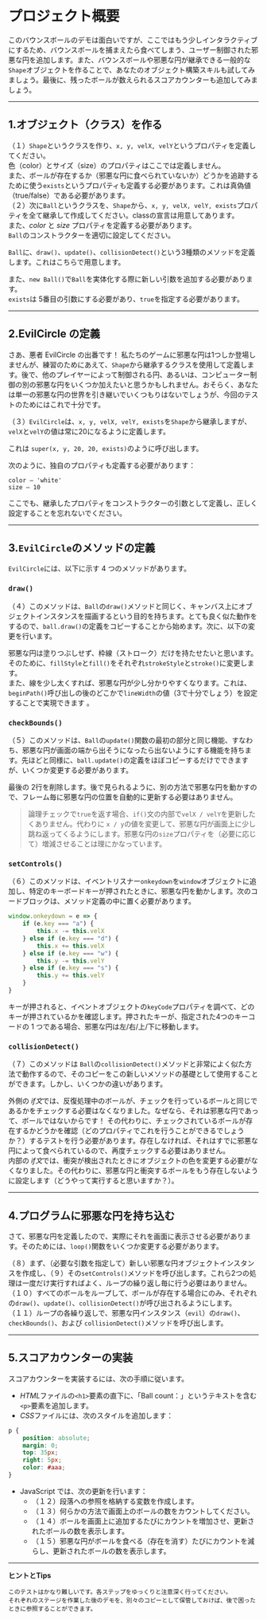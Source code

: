 # プロジェクト概要

このバウンスボールのデモは面白いですが、ここではもう少しインタラクティブにするため、バウンスボールを捕まえたら食べてしまう、ユーザー制御された邪悪な円を追加します。また、バウンスボールや邪悪な円が継承できる一般的な`Shape`オブジェクトを作ることで、あなたのオブジェクト構築スキルも試してみましょう。最後に、残ったボールが数えられるスコアカウンターも追加してみましょう。
***
## 1.オブジェクト（クラス）を作る

（１）`Shape`というクラスを作り、`x, y, velX, velY`というプロパティを定義してください。  
色（color）とサイズ（size）のプロパティはここでは定義しません。  
また、ボールが存在するか（邪悪な円に食べられていないか）どうかを追跡するために使う`exists`というプロパティも定義する必要があります。これは真偽値（true/false）である必要があります。  
（２）次に`Ball`というクラスを、`Shape`から、`x, y, velX, velY, exists`プロパティを全て継承して作成してください。classの宣言は用意してあります。  
また、*color* と *size* プロパティを定義する必要があります。  
`Ball`のコンストラクターを適切に設定してください。

`Ball`に、`draw()`、`update()`、`collisionDetect()`という3種類のメソッドを定義します。これはこちらで用意します。

また、`new Ball()`で`Ball`を実体化する際に新しい引数を追加する必要があります。  
`exists`は 5番目の引数にする必要があり、`true`を指定する必要があります。
***
## 2.EvilCircle の定義

さあ、悪者 EvilCircle の出番です！ 私たちのゲームに邪悪な円は1つしか登場しませんが、練習のためにあえて、`Shape`から継承するクラスを使用して定義します。後で、他のプレイヤーによって制御される円、あるいは、コンピューター制御の別の邪悪な円をいくつか加えたいと思うかもしれません。おそらく、あなたは単一の邪悪な円の世界を引き継いでいくつもりはないでしょうが、今回のテストのためにはこれで十分です。

（３）`EvilCircle`は、`x, y, velX, velY, exists`を`Shape`から継承しますが、`velX`と`velY`の値は常に20になるように定義します。

これは `super(x, y, 20, 20, exists)`のように呼び出します。

次のように、独自のプロパティも定義する必要があります：

    color — 'white'
    size — 10

ここでも、継承したプロパティをコンストラクターの引数として定義し、正しく設定することを忘れないでください。
***
## 3.`EvilCircle`のメソッドの定義

`EvilCircle`には、以下に示す 4 つのメソッドがあります。
### `draw()`

（４）このメソッドは、`Ball`の`draw()`メソッドと同じく、キャンバス上にオブジェクトインスタンスを描画するという目的を持ちます。とても良く似た動作をするので、`ball.draw()`の定義をコピーすることから始めます。次に、以下の変更を行います。

邪悪な円は塗りつぶしせず、枠線（ストローク）だけを持たせたいと思います。そのために、`fillStyle`と`fill()`をそれぞれ`strokeStyle`と`stroke()`に変更します。  
また、線を少し太くすれば、邪悪な円が少し分かりやすくなります。これは、`beginPath()`呼び出しの後のどこかで`lineWidth`の値（3で十分でしょう）を設定することで実現できます 。

### `checkBounds()`

（５）このメソッドは、`Ball`の`update()`関数の最初の部分と同じ機能、すなわち、邪悪な円が画面の端から出そうになったら出ないようにする機能を持ちます。先ほどと同様に、`ball.update()`の定義をほぼコピーするだけでできますが、いくつか変更する必要があります。

最後の 2行を削除します。後で見られるように、別の方法で邪悪な円を動かすので、フレーム毎に邪悪な円の位置を自動的に更新する必要はありません。
>論理チェックで`true`を返す場合、`if()`文の内部で`velX / velY`を更新したくありません。代わりに `x / y`の値を変更して、邪悪な円が画面上に少し跳ね返ってくるようにします。邪悪な円の`size`プロパティを（必要に応じて）増減させることは理にかなっています。

### `setControls()`

（６）このメソッドは、イベントリスナー`onkeydown`を`window`オブジェクトに追加し、特定のキーボードキーが押されたときに、邪悪な円を動かします。次のコードブロックは、メソッド定義の中に置く必要があります。

```Javascript
window.onkeydown = e => {
	if (e.key === "a") {
		this.x -= this.velX
	} else if (e.key === "d") {
		this.x += this.velX
	} else if (e.key === "w") {
		this.y -= this.velY
	} else if (e.key === "s") {
		this.y += this.velY
	}
}
```

キーが押されると、イベントオブジェクトの`keyCode`プロパティを調べて、どのキーが押されているかを確認します。押されたキーが、指定された4つのキーコードの 1 つである場合、邪悪な円は左/右/上/下に移動します。

### `collisionDetect()`

（７）このメソッドは `Ball`の`collisionDetect()`メソッドと非常によく似た方法で動作するので、そのコピーをこの新しいメソッドの基礎として使用することができます。しかし、いくつかの違いがあります。

外側の *if文*では、反復処理中のボールが、チェックを行っているボールと同じであるかをチェックする必要はなくなりました。なぜなら、それは邪悪な円であって、ボールではないからです！ その代わりに、チェックされているボールが存在するかどうかを確認（どのプロパティでこれを行うことができるでしょうか？）するテストを行う必要があります。存在しなければ、それはすでに邪悪な円によって食べられているので、再度チェックする必要はありません。  
内部の *if文*では、衝突が検出されたときにオブジェクトの色を変更する必要がなくなりました。その代わりに、邪悪な円と衝突するボールをもう存在しないように設定します（どうやって実行すると思いますか？）。
***
## 4.プログラムに邪悪な円を持ち込む

さて、邪悪な円を定義したので、実際にそれを画面に表示させる必要があります。そのためには、`loop()`関数をいくつか変更する必要があります。

（８）まず、（必要な引数を指定して）新しい邪悪な円オブジェクトインスタンスを作成し、（９）その`setControls()`メソッドを呼び出します。これら2つの処理は一度だけ実行すればよく、ループの繰り返し毎に行う必要はありません。  
（１０）すべてのボールをループして、ボールが存在する場合にのみ、それぞれの`draw()`、`update()`、`collisionDetect()`が呼び出されるようにします。  
（１１）ループの各繰り返しで、邪悪な円インスタンス（`evil`）の`draw()`、`checkBounds()`、および `collisionDetect()`メソッドを呼び出します。
***
## 5.スコアカウンターの実装

スコアカウンターを実装するには、次の手順に従います。

* *HTML*ファイルの`<h1>`要素の直下に、「Ball count：」というテキストを含む`<p>`要素を追加します。
* *CSS*ファイルには、次のスタイルを追加します：

```css
p {
    position: absolute;
    margin: 0;
    top: 35px;
    right: 5px;
    color: #aaa;
}
```

* JavaScript では、次の更新を行います：
    * （１２）段落への参照を格納する変数を作成します。
    * （１３）何らかの方法で画面上のボールの数をカウントしてください。
    * （１４）ボールを画面上に追加するたびにカウントを増加させ、更新されたボールの数を表示します。
    * （１５）邪悪な円がボールを食べる（存在を消す）たびにカウントを減らし、更新されたボールの数を表示します。
***
**ヒントとTips**

    このテストはかなり難しいです。各ステップをゆっくりと注意深く行ってください。
    それぞれのステージを作業した後のデモを、別々のコピーとして保管しておけば、後で困ったときに参照することができます。

